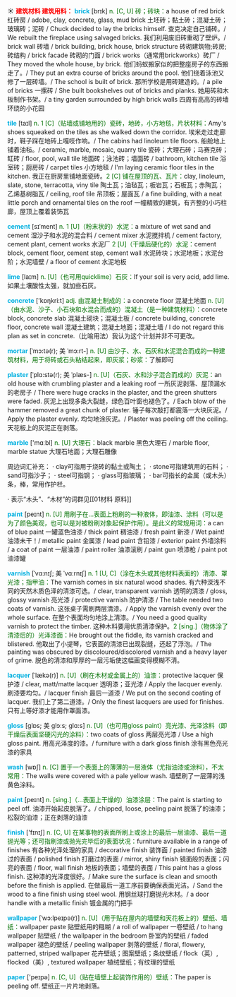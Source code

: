 ☀ <font color="red">**建筑材料 建筑用料：**</font>
<font color="sky blue">**brick**</font> [brɪk] 
<font color="rgb(227, 108, 9)">n. [C, U] 砖；砖块：</font>a house of red brick 红砖房 / adobe, clay, concrete, glass, mud brick 土坯砖；黏土砖；混凝土砖；玻璃砖；泥砖 / Chuck decided to lay the bricks himself. 查克决定自己铺砖。/ We rebuilt the fireplace using salvaged bricks. 我们利用废旧砖重砌了壁炉。/ brick wall 砖墙 / brick building, brick house, brick structure 砖砌建筑物;砖房;砖结构 / brick facade 砖砌的门面 / brick works（通常用brickworks）砖厂 / They moved the whole house, by brick. 他们蚂蚁搬家似的把整座房子的东西搬走了。/ They put an extra course of bricks around the pool. 他们绕着泳池又修了一层砖墙。/ The school is built of brick. 那所学校是用砖建造的。/ a pile of bricks 一摞砖 / She built bookshelves out of bricks and planks. 她用砖和木板制作书架。/ a tiny garden surrounded by high brick walls 四周有高高的砖墙环绕的小花园
                      
<font color="sky blue">**tile**</font> [taɪl]
<font color="rgb(227, 108, 9)">n. 1 [C]（贴墙或铺地用的）瓷砖，地砖，小方地毯，片状材料：</font>Amy's shoes squeaked on the tiles as she walked down the corridor. 埃米走过走廊时，鞋子踩在地砖上嘎吱作响。/ The cabins had linoleum tile floors. 船舱地上铺着油毡。/ ceramic, marble, mosaic, quarry tile 瓷砖；大理石砖；马赛克砖；缸砖 / floor, pool, wall tile 地面砖；泳池砖；墙面砖 / bathroom, kitchen tile 浴室砖；厨房砖 / carpet tiles 小方地毯 / I'm laying ceramic floor tiles in the kitchen. 我正在厨房里铺地面瓷砖。<font color="rgb(227, 108, 9)">2 [C] 铺在屋顶的瓦、瓦片：</font>clay, linoleum, slate, stone, terracotta, viny tile 陶土瓦；油毡瓦；板岩瓦；石板瓦；赤陶瓦；乙烯基树脂瓦 / ceiling, roof tile 吊顶板；屋面瓦 / a fine building, with a neat little porch and ornamental tiles on the roof 一幢精致的建筑，有齐整的小巧柱廊，屋顶上覆着装饰瓦

<font color="sky blue">**cement**</font> [sɪˈment]
<font color="rgb(227, 108, 9)">n. 1 [U]（粉末状的）水泥：</font>a mixture of wet sand and cement 湿沙子和水泥的混合料 / cement mixer 水泥搅拌机 / cement factory, cement plant, cement works 水泥厂 <font color="rgb(227, 108, 9)">2 [U]（干燥后硬化的）水泥：</font>cement block, cement floor, cement step, cement wall 水泥砖块；水泥地板；水泥台阶；水泥墙壁 / a floor of cement 水泥地板
           
<font color="sky blue">**lime**</font> [laɪm]
<font color="rgb(227, 108, 9)">n. [U]（也可用quicklime）石灰：</font>If your soil is very acid, add lime. 如果土壤酸性太强，就加些石灰。

<font color="sky blue">**concrete**</font> ['kɒŋkri:t] 
<font color="rgb(227, 108, 9)">adj. 由混凝土制成的：</font>a concrete floor 混凝土地面 <font color="rgb(227, 108, 9)">n. [U]（由水泥、沙子、小石块和水混合而成的）混凝土（是一种建筑材料）：</font>concrete block, concrete slab 混凝土砌块；混凝土板 / concrete building, concrete floor, concrete wall 混凝土建筑；混凝土地面；混凝土墙 / I do not regard this plan as set in concrete.（比喻用法）我认为这个计划并非不可更改。
                      
<font color="sky blue">**mortar**</font> [ˈmɔ:tə(r); 美 ˈmɔ:rt-]
<font color="rgb(227, 108, 9)">n. [U] 由沙子、水、石灰和水泥混合而成的一种建筑材料，用于将砖或石头粘结起来，即灰浆；砂浆：</font>了解即可

<font color="sky blue">**plaster**</font> [ˈplɑ:stə(r); 美 ˈplæs-]
<font color="rgb(227, 108, 9)">n. [U]（石灰、水和沙子混合而成的）灰泥：</font>an old house with crumbling plaster and a leaking roof 一所灰泥剥落、屋顶漏水的老房子 / There were huge cracks in the plaster, and the green shutters were faded. 灰泥上出现多条大裂缝，绿色百叶窗也褪色了。/ Each blow of the hammer removed a great chunk of plaster. 锤子每次敲打都震落一大块灰泥。/ Apply the plaster evenly. 均匀地涂灰泥。/ Plaster was peeling off the ceiling. 天花板上的灰泥正在剥落。

<font color="sky blue">**marble**</font> ['mɑːbl] 
<font color="rgb(227, 108, 9)">n. [U] 大理石：</font>black marble 黑色大理石 / marble floor, marble statue 大理石地面；大理石雕像

周边词汇补充：
· clay可指用于烧砖的黏土或陶土；
· stone可指建筑用的石料；
· sand可指沙子；
· steel可指钢；
· glass可指玻璃；
· bar可指长的金属（或木头）条，棒，常用作护栏。

· 表示“木头”、“木材”的词群见[[01材料 原料]]

<font color="sky blue">**paint**</font> [peɪnt] 
<font color="rgb(227, 108, 9)">n. [U] 用刷子在…表面上粉刷的一种液体，即油漆、涂料（可以是为了颜色美观，也可以是对被粉刷对象起保护作用）。是此义的常规用词：</font>a can of blue paint 一罐蓝色油漆 / thick paint 稠油漆 / fresh paint 新漆 / Wet paint! 油漆未干！/ metallic paint 金属漆 / lead paint 含铅漆 / exterior paint 外墙涂料 / a coat of paint 一层油漆 / paint roller 油漆滚刷 / paint gun 喷漆枪 / paint pot 油漆罐
           
<font color="sky blue">**varnish**</font> [ˈvɑ:nɪʃ; 美 ˈvɑ:rnɪʃ]
<font color="rgb(227, 108, 9)">n. 1 [U, C]（涂在木头或其他材料表面的）清漆、罩光漆；指甲油：</font>The varnish comes in six natural wood shades. 有六种深浅不同的天然木质色泽的清漆可选。/ clear, transparent varnish 透明的清漆 / gloss, glossy varnish 亮光漆 / protective varnish 防护清漆 / The table needed two coats of varnish. 这张桌子需刷两层清漆。/ Apply the varnish evenly over the whole surface. 在整个表面均匀地涂上清漆。/ You need a good quality varnish to protect the timber. 这种木料要用优质清漆保护。<font color="rgb(227, 108, 9)">2 [sing.]（物体涂了清漆后的）光泽漆面：</font>He brought out the fiddle, its varnish cracked and blistered. 他取出了小提琴，它表面的清漆已出现裂缝，还起了浮泡。/ The painting was obscured by discoloured/discolored varnish and a heavy layer of grime. 脱色的清漆和厚厚的一层污垢使这幅画变得模糊不清。
                      
<font color="sky blue">**lacquer**</font> [ˈlækə(r)]
<font color="rgb(227, 108, 9)">n. [U]（刷在木材或金属上的）油漆：</font>protective lacquer 保护漆 / clear, matt/matte lacquer 透明漆；亚光漆 / Apply the lacquer evenly. 刷漆要均匀。/ lacquer finish 最后一道漆 / We put on the second coating of lacquer. 我们上了第二道漆。/ Only the finest lacquers are used for finishes. 只有上等好漆才能用作罩面漆。

<font color="sky blue">**gloss**</font> [glɒs; 美 glɔ:s; glɑ:s]
<font color="rgb(227, 108, 9)">n. [U]（也可用gloss paint）亮光漆、光泽涂料（即干燥后表面坚硬闪光的涂料）：</font>two coats of gloss 两层亮光漆 / Use a high gloss paint. 用高光泽度的漆。/ furniture with a dark gloss finish 涂有黑色亮光漆的家具

<font color="sky blue">**wash**</font> [wɒʃ] 
<font color="rgb(227, 108, 9)">n. [C] 置于一个表面上的薄薄的一层液体（尤指油漆或涂料），不太常用：</font>The walls were covered with a pale yellow wash. 墙壁刷了一层薄的浅黄色涂料。

<font color="sky blue">**paint**</font> [peɪnt] 
<font color="rgb(227, 108, 9)">n. [sing.]（…表面上干燥的）油漆涂层：</font>The paint is starting to peel off. 油漆开始起皮脱落了。/ chipped, loose, peeling paint 脱落了的油漆；松裂的油漆；正在剥落的油漆

<font color="sky blue">**finish**</font> ['fɪnɪʃ] 
<font color="rgb(227, 108, 9)">n. [C, U] 在某事物的表面所刷上或涂上的最后一层油漆、最后一道抛光等；还可指刷漆或抛光完毕后的表面状况：</font>furniture available in a range of finishes 有各种光泽处理的家具 / decorative finish 装饰面 / painted finish 油漆过的表面 / polished finish 打磨过的表面 / mirror, shiny finish 镜面般的表面；闪亮的表面 / floor, wall finish 地板的表面；墙壁的表面 / This paint has a gloss finish. 这种漆的光泽度很好。/ Make sure the surface is clean and smooth before the finish is applied. 在做最后一道工序前要确保表面光洁。/ Sand the wood to a fine finish using steel wool. 用钢丝球打磨抛光木材。/ a door handle with a metallic finish 镀金属的门把手 
           
<font color="sky blue">**wallpaper**</font> [ˈwɔ:lpeɪpə(r)]
<font color="rgb(227, 108, 9)">n. [U]（用于贴在屋内的墙壁和天花板上的）壁纸、墙纸：</font>wallpaper paste 贴壁纸用的糨糊 / a roll of wallpaper 一卷壁纸 / to hang wallpaper 贴壁纸 / the wallpaper in the bedroom 卧室内的壁纸 / faded wallpaper 褪色的壁纸 / peeling wallpaper 剥落的壁纸 / floral, flowery, patterned, striped wallpaper 花卉壁纸；图案壁纸；条纹壁纸 / flock（英）, flocked（美）, textured wallpaper 植绒壁纸；有纹理的壁纸

<font color="sky blue">**paper**</font> ['peɪpə] 
<font color="rgb(227, 108, 9)">n. [C, U]（贴在墙壁上起装饰作用的）壁纸：</font>The paper is peeling off. 壁纸正一片片地剥落。
